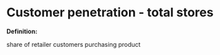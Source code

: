 # Customer penetration - total stores

**Definition:**

share of retailer customers purchasing product
